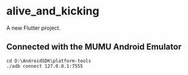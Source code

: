 # alive_and_kicking

A new Flutter project.

## Connected with the MUMU Android Emulator

```shell
cd D:\AndroidSDK\platform-tools
./adb connect 127.0.0.1:7555
```


